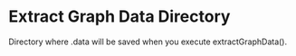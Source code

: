 # Extract Graph Data Directory

Directory where .data will be saved when you execute extractGraphData().